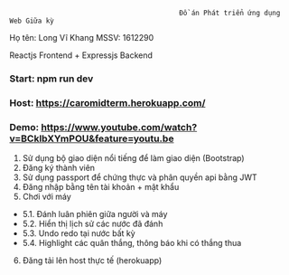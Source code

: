                                               Đồ án Phát triển ứng dụng Web Giữa kỳ
Họ tên: Long Vĩ Khang
MSSV: 1612290

Reactjs Frontend + Expressjs Backend
### Start: npm run dev
### Host: https://caromidterm.herokuapp.com/
### Demo: https://www.youtube.com/watch?v=BCklbXYmPOU&feature=youtu.be

1.	Sử dụng bộ giao diện nổi tiếng để làm giao diện (Bootstrap)
2.	Đăng ký thành viên
3.	Sử dụng passport để chứng thực và phân quyền api bằng JWT
4.	Đăng nhập bằng tên tài khoản + mật khẩu
5. Chơi với máy	
  - 5.1.	Đánh luân phiên giữa người và máy	
  - 5.2.	Hiển thị lịch sử các nước đã đánh
  - 5.3.	Undo redo tại nước bất kỳ
  - 5.4.	Highlight các quân thắng, thông báo khi có thắng thua
6. Đăng tải lên host thực tế (herokuapp)

